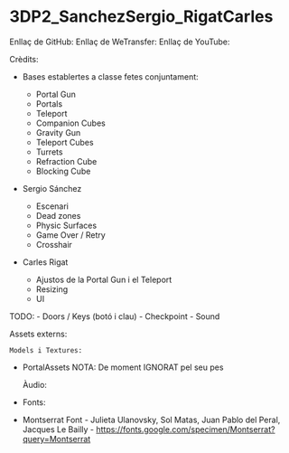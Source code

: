 # 3DP2_SanchezSergio_RigatCarles

Enllaç de GitHub: 
Enllaç de WeTransfer: 
Enllaç de YouTube: 

Crèdits:
- Bases establertes a classe fetes conjuntament:
	- Portal Gun
	- Portals
	- Teleport
	- Companion Cubes
	- Gravity Gun
	- Teleport Cubes
	- Turrets
	- Refraction Cube
	- Blocking Cube

- Sergio Sánchez
	- Escenari
	- Dead zones
	- Physic Surfaces
	- Game Over / Retry
	- Crosshair

- Carles Rigat
	- Ajustos de la Portal Gun i el Teleport
	- Resizing
	- UI
	

TODO:
	- Doors / Keys (botó i clau)
	- Checkpoint
	- Sound
	

Assets externs:

	Models i Textures:
- PortalAssets NOTA: De moment IGNORAT pel seu pes

	Àudio:
- 
	Fonts:
- Montserrat Font - Julieta Ulanovsky, Sol Matas, Juan Pablo del Peral, Jacques Le Bailly - https://fonts.google.com/specimen/Montserrat?query=Montserrat
